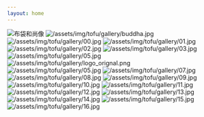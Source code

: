 ```yaml
---
layout: home
---
```


<div class="bg-gallery">
  <div class="bg-gallery-body">
    <img src="/assets/img/Budai,_British_Museum.jpg" alt="布袋和尚像">
    <img src="/assets/img/tofu/gallery/buddha.jpg" alt="/assets/img/tofu/gallery/buddha.jpg">
    <img src="/assets/img/tofu/gallery/00.jpg" alt="/assets/img/tofu/gallery/00.jpg">
    <img src="/assets/img/tofu/gallery/01.jpg" alt="/assets/img/tofu/gallery/01.jpg">
    <img src="/assets/img/tofu/gallery/02.jpg" alt="/assets/img/tofu/gallery/02.jpg">
    <img src="/assets/img/tofu/gallery/03.jpg" alt="/assets/img/tofu/gallery/03.jpg">
    <img src="/assets/img/tofu/gallery/05.jpg" alt="/assets/img/tofu/gallery/05.jpg">
    <img src="/assets/img/tofu/gallery/logo_orignal.png" alt="/assets/img/tofu/gallery/logo_orignal.png">
    <img src="/assets/img/tofu/gallery/06.jpg" alt="/assets/img/tofu/gallery/05.jpg">
    <img src="/assets/img/tofu/gallery/07.jpg" alt="/assets/img/tofu/gallery/07.jpg">
    <img src="/assets/img/tofu/gallery/08.jpg" alt="/assets/img/tofu/gallery/08.jpg">
    <img src="/assets/img/tofu/gallery/09.jpg" alt="/assets/img/tofu/gallery/09.jpg">
    <img src="/assets/img/tofu/gallery/10.jpg" alt="/assets/img/tofu/gallery/10.jpg">
    <img src="/assets/img/tofu/gallery/11.jpg" alt="/assets/img/tofu/gallery/11.jpg">
    <img src="/assets/img/tofu/gallery/12.jpg" alt="/assets/img/tofu/gallery/12.jpg">
    <img src="/assets/img/tofu/gallery/13.jpg" alt="/assets/img/tofu/gallery/13.jpg">
    <img src="/assets/img/tofu/gallery/14.jpg" alt="/assets/img/tofu/gallery/14.jpg">
    <img src="/assets/img/tofu/gallery/15.jpg" alt="/assets/img/tofu/gallery/15.jpg">
    <img src="/assets/img/tofu/gallery/16.jpg" alt="/assets/img/tofu/gallery/16.jpg">
  </div>
</div>

